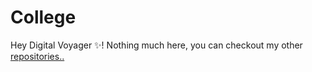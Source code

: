 # College
Hey Digital Voyager ✨! Nothing much here, you can checkout my other <a href="https://github.com/ramzanshareef?tab=repositories" >repositories..</a>
